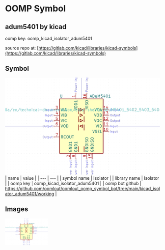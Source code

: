 # OOMP Symbol  
## adum5401  by kicad  
  
oomp key: oomp_kicad_isolator_adum5401  
  
source repo at: [https://gitlab.com/kicad/libraries/kicad-symbols](https://gitlab.com/kicad/libraries/kicad-symbols)  
## Symbol  
  
[![working.png](working_600.png)](working.png)  
| name | value | 
| --- | --- | 
| symbol name | Isolator | 
| library name | Isolator | 
| oomp key | oomp_kicad_isolator_adum5401 | 
| oomp bot github | https://github.com/oomlout/oomlout_oomp_symbol_bot/tree/main/kicad_isolator_adum5401/working | 
## Images  
  
[![working.png](working_140.png)](working.png)  
